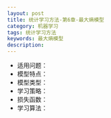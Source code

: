 ```yaml
---
layout: post
title: 统计学习方法-第6章-最大熵模型
category: 机器学习
tags: 统计学习方法
keywords: 最大熵模型
description:
---
```


- 适用问题：
- 模型特点：
- 模型类型：
- 学习策略：
- 损失函数：
- 学习算法：